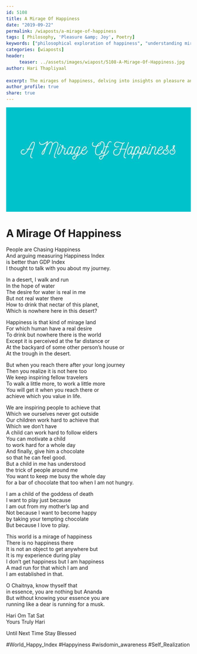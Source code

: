 ```yaml
--- 
id: 5108 
title: A Mirage Of Happiness
date: "2019-09-22"
permalink: /wiaposts/a-mirage-of-happiness
tags: [ Philosophy, 'Pleasure &amp; Joy', Poetry]    
keywords: ["philosophical exploration of happiness", "understanding mirages of joy", "poetic insights on pleasure and happiness", "philosophy of happiness and joy", "exploring illusions of happiness in philosophy"]
categories: [wiaposts] 
header:
     teaser: ../assets/images/wiapost/5108-A-Mirage-Of-Happiness.jpg
author: Hari Thapliyaal 

excerpt: The mirages of happiness, delving into insights on pleasure and joy.
author_profile: true 
share: true 
---
```


![A Mirage Of Happiness](../assets/images/wiapost/5108-A-Mirage-Of-Happiness.jpg)     
   
# A Mirage Of Happiness
    
People are Chasing Happiness     
And arguing measuring Happiness Index     
is better than GDP Index     
I thought to talk with you about my journey.    
    
In a desert, I walk and run     
In the hope of water     
The desire for water is real in me     
But not real water there     
How to drink that nectar of this planet,     
Which is nowhere here in this desert?    
    
Happiness is that kind of mirage land     
For which human have a real desire     
To drink but nowhere there is the world     
Except it is perceived at the far distance or     
At the backyard of some other person’s house or     
At the trough in the desert.    
    
But when you reach there after your long journey     
Then you realize it is not here too     
We keep inspiring fellow travelers     
To walk a little more, to work a little more     
You will get it when you reach there or     
achieve which you value in life.    
    
We are inspiring people to achieve that     
Which we ourselves never got outside     
Our children work hard to achieve that     
Which we don’t have     
A child can work hard to follow elders     
You can motivate a child     
to work hard for a whole day     
And finally, give him a chocolate     
so that he can feel good.     
But a child in me has understood     
the trick of people around me     
You want to keep me busy the whole day     
for a bar of chocolate that too when I am not hungry.    
    
I am a child of the goddess of death     
I want to play just because     
I am out from my mother’s lap and     
Not because I want to become happy     
by taking your tempting chocolate     
But because I love to play.    
    
This world is a mirage of happiness     
There is no happiness there     
It is not an object to get anywhere but     
It is my experience during play     
I don’t get happiness but I am happiness     
A mad run for that which I am and     
I am established in that.    
    
O Chaitnya, know thyself that     
in essence, you are nothing but Ananda     
But without knowing your essence you are     
running like a dear is running for a musk.    
    
Hari Om Tat Sat     
Yours Truly Hari    
    
Until Next Time Stay Blessed    
    
#World_Happy_Index #Happyiness #wisdomin_awareness #Self_Realization    
    
    
